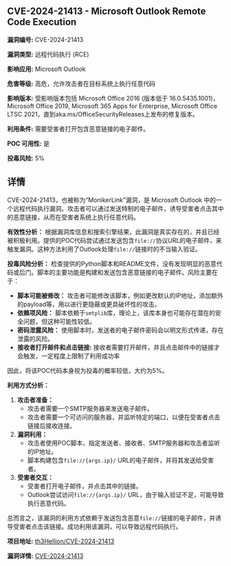 ## CVE-2024-21413 - Microsoft Outlook Remote Code Execution

**漏洞编号:** CVE-2024-21413

**漏洞类型:** 远程代码执行 (RCE)

**影响应用:** Microsoft Outlook

**危害等级:** 高危，允许攻击者在目标系统上执行任意代码

**影响版本:** 受影响版本包括 Microsoft Office 2016 (版本低于 16.0.5435.1001)，Microsoft Office 2019, Microsoft 365 Apps for Enterprise, Microsoft Office LTSC 2021，直到aka.ms/OfficeSecurityReleases上发布的修复版本。

**利用条件:** 需要受害者打开包含恶意链接的电子邮件。

**POC 可用性:** 是

**投毒风险:** 5%

## 详情

CVE-2024-21413，也被称为“MonikerLink”漏洞，是 Microsoft Outlook 中的一个远程代码执行漏洞。攻击者可以通过发送特制的电子邮件，诱导受害者点击其中的恶意链接，从而在受害者系统上执行任意代码。

**有效性分析：**
根据漏洞库信息和搜索引擎结果，此漏洞是真实存在的，并且已经被积极利用。提供的POC代码尝试通过发送包含`file://`协议URL的电子邮件，来触发漏洞。这种方法利用了Outlook处理`file://`链接时的不当输入验证。

**投毒风险分析：**
检查提供的Python脚本和README文件，没有发现明显的恶意代码或后门。脚本的主要功能是构建和发送包含恶意链接的电子邮件。风险主要在于：

*   **脚本可能被修改：**  攻击者可能修改该脚本，例如更改默认的IP地址，添加额外的payload等，用以进行更隐蔽或更具破坏性的攻击。
*   **依赖项风险：**  脚本依赖于`smtplib`库，理论上，该库本身也可能存在潜在的安全问题，但这种可能性较低。
*   **密码泄露风险：** 使用脚本时，发送者的电子邮件密码会以明文形式传递，存在泄露的风险。
*  **接收者打开邮件和点击链接:** 接收者需要打开邮件，并且点击邮件中的链接才会触发，一定程度上限制了利用成功率

因此，将该POC代码本身视为投毒的概率较低，大约为5%。

**利用方式分析：**
1.  **攻击者准备：**
    *   攻击者需要一个SMTP服务器来发送电子邮件。
    *   攻击者需要一个可访问的服务器，并监听特定的端口，以便在受害者点击链接后接收连接。
2.  **漏洞利用：**
    *   攻击者使用POC脚本，指定发送者、接收者、SMTP服务器和攻击者监听的IP地址。
    *   脚本构建包含`file://{args.ip}/` URL的电子邮件，并将其发送给受害者。
3.  **受害者交互：**
    *   受害者打开电子邮件，并点击其中的链接。
    *   Outlook尝试访问`file://{args.ip}/` URL，由于输入验证不足，可能导致执行恶意代码。

总而言之，该漏洞的利用方式依赖于发送包含恶意`file://`链接的电子邮件，并诱导受害者点击该链接。成功利用该漏洞，可以导致远程代码执行。


**项目地址:** [th3Hellion/CVE-2024-21413](https://github.com/th3Hellion/CVE-2024-21413)

**漏洞详情:** [CVE-2024-21413](https://nvd.nist.gov/vuln/detail/CVE-2024-21413)